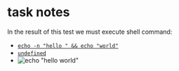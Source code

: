 # task notes
In the result of this test we must execute shell command:
- [`echo -n "hello " && echo "world"`]()
- [`undefined`]()
- ![`echo "hello world"`]()
